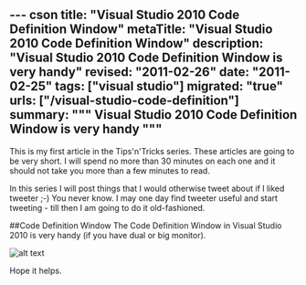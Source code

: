 --- cson
title: "Visual Studio 2010 Code Definition Window"
metaTitle: "Visual Studio 2010 Code Definition Window"
description: "Visual Studio 2010 Code Definition Window is very handy"
revised: "2011-02-26"
date: "2011-02-25"
tags: ["visual studio"]
migrated: "true"
urls: ["/visual-studio-code-definition"]
summary: """
Visual Studio 2010 Code Definition Window is very handy
"""
---
This is my first article in the Tips'n'Tricks series. These articles are going to be very short. I will spend no more than 30 minutes on each one and it should not take you more than a few minutes to read.

In this series I will post things that I would otherwise tweet about if I liked tweeter ;-) You never know. I may one day find tweeter useful and start tweeting - till then I am going to do it old-fashioned.

##Code Definition Window
The Code Definition Window in Visual Studio 2010 is very handy (if you have dual or big monitor).

![alt text][1]

Hope it helps.


  [1]: /get/BlogPictures/code-definition-window.JPG